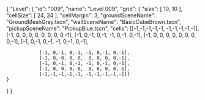 {
  "Level": {
    "id": "009",
    "name": "Level 009",
    "grid": {
      "size": [
        10,
        10
      ],
      "cellSize": [
        24,
        24
      ],
      "cellMargin": 3,
      "groundSceneName": "GroundMeshGrey.tscn",
      "wallSceneName": "BasicCubeBrown.tscn",
      "pickupSceneName": "PickupBlue.tscn",
      "cells": [[-1,-1,-1,-1,-1, -1,-1,-1,-1,-1],
                [-1, 0, 0, 0, 0,  0, 0, 0, 0,-1],
                [-1, 0,-1, 0,-1, -1, 0,-1, 0,-1],
                [-1, 0, 0, 0, 0,  0, 0, 0, 0,-1],
                [-1, 0,-1, 0,-1, -1, 0,-1, 0,-1],

                [-1, 0,-1, 0,-1, -1, 0,-1, 0,-1],
                [-1, 0, 0, 0, 0,  0, 0, 0, 0,-1],
                [-1, 0,-1, 0,-1, -1, 0,-1, 0,-1],
                [-1, 0, 0, 0, 0,  0, 0, 0, 0,-1],
                [-1,-1,-1,-1,-1, -1,-1,-1,-1,-1]]
    }
  }
}
